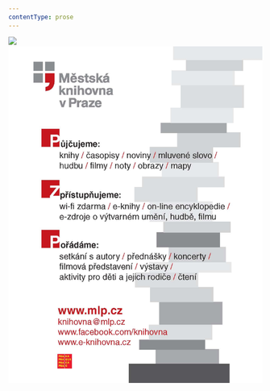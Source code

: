 ```yaml
---
contentType: prose
---
```


![](../Images/obalka_tak_pravil_zarathustra.jpg)![](./resources/upoutavka_eknihy.jpg)
